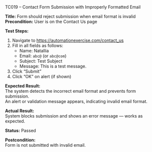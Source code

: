 TC019 – Contact Form Submission with Improperly Formatted Email

**Title:** Form should reject submission when email format is invalid  
**Precondition:** User is on the Contact Us page  

**Test Steps:**
1. Navigate to https://automationexercise.com/contact_us
2. Fill in all fields as follows:
   - Name: Natallia
   - Email: `abc@` (or `abc@com`)
   - Subject: Test Subject
   - Message: This is a test message.
3. Click “Submit”
4. Click “OK” on alert (if shown)

**Expected Result:**  
The system detects the incorrect email format and prevents form submission.  
An alert or validation message appears, indicating invalid email format.

**Actual Result:**  
System blocks submission and shows an error message — works as expected.

**Status:** Passed

**Postcondition:**  
Form is not submitted with invalid email.
